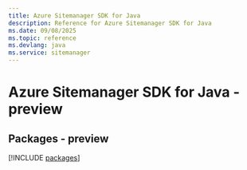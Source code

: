 ```yaml
---
title: Azure Sitemanager SDK for Java
description: Reference for Azure Sitemanager SDK for Java
ms.date: 09/08/2025
ms.topic: reference
ms.devlang: java
ms.service: sitemanager
---
```

# Azure Sitemanager SDK for Java - preview
## Packages - preview
[!INCLUDE [packages](sitemanager-index.md)]